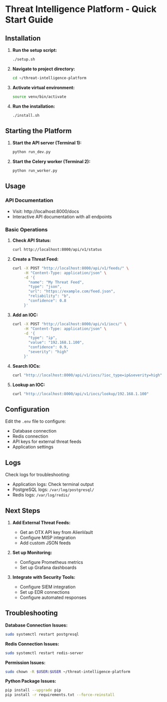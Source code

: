 # Threat Intelligence Platform - Quick Start Guide

## Installation

1. **Run the setup script:**
   ```bash
   ./setup.sh
   ```

2. **Navigate to project directory:**
   ```bash
   cd ~/threat-intelligence-platform
   ```

3. **Activate virtual environment:**
   ```bash
   source venv/bin/activate
   ```

4. **Run the installation:**
   ```bash
   ./install.sh
   ```

## Starting the Platform

1. **Start the API server (Terminal 1):**
   ```bash
   python run_dev.py
   ```

2. **Start the Celery worker (Terminal 2):**
   ```bash
   python run_worker.py
   ```

## Usage

### API Documentation
- Visit: http://localhost:8000/docs
- Interactive API documentation with all endpoints

### Basic Operations

1. **Check API Status:**
   ```bash
   curl http://localhost:8000/api/v1/status
   ```

2. **Create a Threat Feed:**
   ```bash
   curl -X POST "http://localhost:8000/api/v1/feeds/" \
        -H "Content-Type: application/json" \
        -d '{
          "name": "My Threat Feed",
          "type": "json",
          "url": "https://example.com/feed.json",
          "reliability": "b",
          "confidence": 0.8
        }'
   ```

3. **Add an IOC:**
   ```bash
   curl -X POST "http://localhost:8000/api/v1/iocs/" \
        -H "Content-Type: application/json" \
        -d '{
          "type": "ip",
          "value": "192.168.1.100",
          "confidence": 0.9,
          "severity": "high"
        }'
   ```

4. **Search IOCs:**
   ```bash
   curl "http://localhost:8000/api/v1/iocs/?ioc_type=ip&severity=high"
   ```

5. **Lookup an IOC:**
   ```bash
   curl "http://localhost:8000/api/v1/iocs/lookup/192.168.1.100"
   ```

## Configuration

Edit the `.env` file to configure:
- Database connection
- Redis connection  
- API keys for external threat feeds
- Application settings

## Logs

Check logs for troubleshooting:
- Application logs: Check terminal output
- PostgreSQL logs: `/var/log/postgresql/`
- Redis logs: `/var/log/redis/`

## Next Steps

1. **Add External Threat Feeds:**
   - Get an OTX API key from AlienVault
   - Configure MISP integration
   - Add custom JSON feeds

2. **Set up Monitoring:**
   - Configure Prometheus metrics
   - Set up Grafana dashboards

3. **Integrate with Security Tools:**
   - Configure SIEM integration
   - Set up EDR connections
   - Configure automated responses

## Troubleshooting

**Database Connection Issues:**
```bash
sudo systemctl restart postgresql
```

**Redis Connection Issues:**
```bash
sudo systemctl restart redis-server
```

**Permission Issues:**
```bash
sudo chown -R $USER:$USER ~/threat-intelligence-platform
```

**Python Package Issues:**
```bash
pip install --upgrade pip
pip install -r requirements.txt --force-reinstall
```
